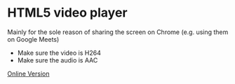 # HTML5 video player

Mainly for the sole reason of sharing the screen on Chrome (e.g. using them on Google Meets)

- Make sure the video is H264
- Make sure the audio is AAC

[Online Version](https://rawcdn.githack.com/ZanderOlidan/html5-local-video/0fa0dab16a0a73a48e9b1129ec953394096e3674/dist/index.html)